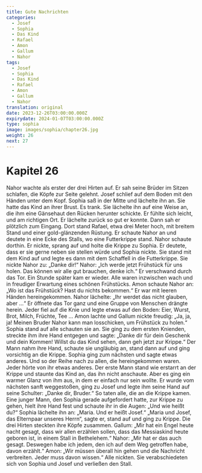 ```yaml
---
title: Gute Nachrichten
categories:
  - Josef
  - Sophia
  - Das Kind
  - Rafael
  - Amon
  - Gallum
  - Nahor
tags:
  - Josef
  - Sophia
  - Das Kind
  - Rafael
  - Amon
  - Gallum
  - Nahor
translation: original
date: 2023-12-26T03:00:00.000Z
expirydate: 2024-01-07T03:00:00.000Z
type: sophia
image: images/sophia/chapter26.jpg
weight: 26
next: 27
---
```


# Kapitel 26

Nahor wachte als erster der drei Hirten auf.
Er sah seine Brüder im Sitzen schlafen, die Köpfe zur Seite gelehnt.
Josef schlief auf dem Boden mit den Händen unter dem Kopf.
Sophia saß in der Mitte und lächelte ihn an.
Sie hatte das Kind an ihrer Brust.
Es trank.
Sie lächelte ihn auf eine Weise an, die ihm eine Gänsehaut den Rücken herunter schickte.
Er fühlte sich leicht, und am richtigen Ort.
Er lächelte zurück so gut er konnte.
Dann sah er plötzlich zum Eingang.
Dort stand Rafael, etwa drei Meter hoch, mit breitem Stand und einer gold-glänzenden Rüstung.
Er schaute Nahor an und deutete in eine Ecke des Stalls, wo eine Futterkrippe stand.
Nahor schaute dorthin.
Er nickte, sprang auf und holte die Krippe zu Sophia.
Er deutete, dass er sie gerne neben sie stellen würde und Sophia nickte.
Sie stand mit dem Kind auf und legte es dann mit dem Schaffell in die Futterkrippe.
Sie nickte Nahor zu: „Danke dir!“
Nahor: „Ich werde jetzt Frühstück für uns holen.
Das können wir alle gut brauchen, denke ich.“
Er verschwand durch das Tor.
Ein Stunde später kam er wieder.
Alle waren inzwischen wach und in freudiger Erwartung eines schönen Frühstücks.
Amon schaute Nahor an: „Wo ist das Frühstück?
Hast du nichts bekommen.“
Er war mit leeren Händen hereingekommen.
Nahor lächelte: „Ihr werdet das nicht glauben, aber ...“
Er öffnete das Tor ganz und eine Gruppe von Menschen drängte herein.
Jeder fiel auf die Knie und legte etwas auf den Boden: Eier, Wurst, Brot, Milch, Früchte, Tee ... Amon lachte und Gallum nickte freudig: „Ja, ja, ja! Meinen Bruder Nahor kann man losschicken, um Frühstück zu holen.“
Sophia stand auf alle schauten sie an.
Sie ging zu dem ersten Knienden, streckte ihm ihre Hand entgegen und sagte: „Danke dir für dein Geschenk und dein Kommen! Willst du das Kind sehen, dann geh jetzt zur Krippe.“
Der Mann nahm ihre Hand, schaute sie ungläubig an, stand dann auf und ging vorsichtig an die Krippe.
Sophia ging zum nächsten und sagte etwas anderes.
Und so der Reihe nach zu allen, die hereingekommen waren.
Jeder hörte von ihr etwas anderes.
Der erste Mann stand wie erstarrt an der Krippe und staunte das Kind an, das ihn nicht anschaute.
Aber es ging ein warmer Glanz von ihm aus, in dem er einfach nur sein wollte.
Er wurde vom nächsten sanft weggestoßen, ging zu Josef und legte ihm seine Hand auf seine Schulter: „Danke dir, Bruder.“
So taten alle, die an die Krippe kamen.
Eine junger Mann, den Sophia gerade aufgefordert hatte, zur Krippe zu gehen, hielt ihre Hand fest und schaute ihr in die Augen: „Und wie heißt du?“
Sophia lächelte ihn an: „Maria.
Und er heißt Josef.“
„Maria und Josef, das Elternpaar unseres Herrn“, sagte er, stand auf und ging zu Krippe.
Die drei Hirten steckten ihre Köpfe zusammen.
Gallum: „Mir hat ein Engel heute nacht gesagt, dass wir allen erzählen sollen, dass das Messiaskind heute geboren ist, in einem Stall in Bethelehem.“
Nahor: „Mir hat er das auch gesagt.
Deswegen habe ich jedem, den ich auf dem Weg getroffen habe, davon erzählt.“
Amon: „Wir müssen überall hin gehen und die Nachricht verbreiten.
Jeder muss davon wissen.“
Alle nickten.
Sie verabschiedeten sich von Sophia und Josef und verließen den Stall.
